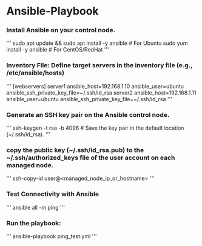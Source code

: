 # Ansible-Playbook

### Install Ansible on your control node.

'''
sudo apt update && sudo apt install -y ansible  # For Ubuntu
sudo yum install -y ansible                   # For CentOS/RedHat
'''

### Inventory File: Define target servers in the inventory file (e.g., /etc/ansible/hosts)

'''
[webservers]
server1 ansible_host=192.168.1.10 ansible_user=ubuntu ansible_ssh_private_key_file=~/.ssh/id_rsa
server2 ansible_host=192.168.1.11 ansible_user=ubuntu ansible_ssh_private_key_file=~/.ssh/id_rsa
'''

### Generate an SSH key pair on the Ansible control node.

'''
ssh-keygen -t rsa -b 4096  # Save the key pair in the default location (~/.ssh/id_rsa).
'''

### copy the public key (~/.ssh/id_rsa.pub) to the ~/.ssh/authorized_keys file of the user account on each managed node.

'''
ssh-copy-id user@<managed_node_ip_or_hostname>
'''

### Test Connectivity with Ansible

'''
ansible all -m ping
'''

### Run the playbook:

'''
ansible-playbook ping_test.yml
'''